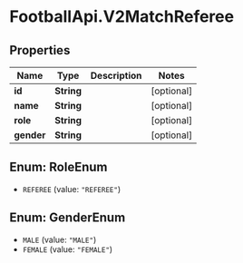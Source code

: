 # FootballApi.V2MatchReferee

## Properties
Name | Type | Description | Notes
------------ | ------------- | ------------- | -------------
**id** | **String** |  | [optional] 
**name** | **String** |  | [optional] 
**role** | **String** |  | [optional] 
**gender** | **String** |  | [optional] 

<a name="RoleEnum"></a>
## Enum: RoleEnum

* `REFEREE` (value: `"REFEREE"`)


<a name="GenderEnum"></a>
## Enum: GenderEnum

* `MALE` (value: `"MALE"`)
* `FEMALE` (value: `"FEMALE"`)

